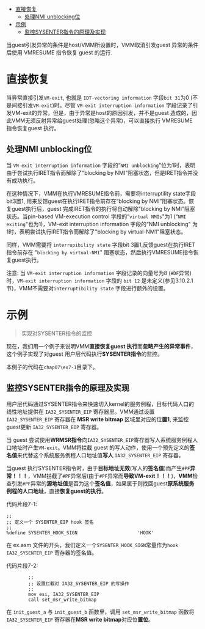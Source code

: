 
<!-- @import "[TOC]" {cmd="toc" depthFrom=1 depthTo=6 orderedList=false} -->

<!-- code_chunk_output -->

- [直接恢复](#直接恢复)
  - [处理NMI unblocking位](#处理nmi-unblocking位)
- [示例](#示例)
  - [监控SYSENTER指令的原理及实现](#监控sysenter指令的原理及实现)

<!-- /code_chunk_output -->

当guest引发异常的条件是host/VMM所设置时，VMM取消引发guest 异常的条件后使用 VMRESUME 指令恢复 guest 的运行.

# 直接恢复

当异常直接引发`VM-exit`, 也就是 `IDT-vectoring information` 字段`bit 31`为0 (不是间接引发`VM-exit`)时。尽管 `VM-exit interruption information` 字段记录了引发VM-exit的异常。但是，由于异常是host的原因引发，并不是guest 造成的，因此VMM无须反射异常给guest处理(忽略这个异常)，可以直接执行 VMRESUME 指令恢复guest 执行。

## 处理NMI unblocking位

当 `VM-exit interruption information` 字段的“`NMI unblocking`"位为1时，表明由于尝试执行IRET指令而解除了“blocking by NMI"阻塞状态，但是IRET指令并没有成功执行。

在这种情况下，VMM在执行VMRESUME指令前，需要将interruptility state字段bit3置1, 用来反馈guest在执行IRET指令前存在“blocking by NMI”阻塞状态。恢复guest执行后，guest 完成IRET指令的执行将自动解除"blocking by NMI"阻塞状态。当pin-based VM-execution control 字段的“`virtual NMIs`"为1 (“`NMI exiting`"也为1)，VM-exit interruption information 字段的“NMI unblocking" 为1时，表明尝试执行IRET指令而解除了"blocking by virtual-NM1"阻塞状态。

同样，VMM需要将 `interrupibility state` 字段bit 3置1,反馈guest在执行IRET指令前存在 "`blocking by virtual-NMI`" 阻塞状态，然后执行VMRESUME指令恢复guest执行。

注意: 当 `VM-exit interruption information` 字段记录的向量号为8 (`#DF`异常)时，`VM-exit interruption information` 字段的 `bit 12` 是未定义(参见3.10.2.1节)，VMM不需要对`interruptibility state` 字段进行额外的设置。

# 示例

>实现对SYSENTER指令的监控

现在，我们用一个例子来说明VMM**直接恢复guest 执行**而**忽略产生的异常事件**，这个例子实现了对guest 用户层代码执行**SYSENTER指令**的监控。

本例子的代码在`chap07\ex7-1`目录下。

## 监控SYSENTER指令的原理及实现

用户层代码通过SYSENTER指令来快速切入kernel的服务例程，目标代码人口的线性地址提供在 `IA32_SYSENTER_EIP` 寄存器里。VMM通过设置`IA32_SYSENTER_EIP` 寄存器在 **MSR write bitmap** 区域里对应的位**置1**, 来监控guest更新 `IA32_SYSENTER_EIP` 寄存器。

当 guest 尝试使用**WRMSR指令**向`IA32_SYSENTER_EIP`寄存器写人系统服务例程人口地址时产生`VM-exit`。VMM将拦截 guest 的写人动作，使用一个预先定义的**签名值**来代替这个系统服务例程人口地址值**写人** `IA32_SYSENTER_EIP` 寄存器。

当guest 执行SYSENTER指令时，由于**目标地址无效**(写人的**签名值**)而产生`#PF`**异常！！！**，VMM拦截了`#PF`异常后(由于`#PF`异常而**导致VM-exit！！！**)，**VMM**检查引发`#PF`异常的**源地址值**是否为这个**签名值**，如果属于则找回guest**原系统服务例程的人口地址**，直接**恢复guest的执行**。

代码片段7-1:

```x86asm
;;
;; 定义一个 SYSENTER_EIP hook 签名
;;
%define SYSENTER_HOOK_SIGN                      'HOOK'
```

在 ex.asm 文件的开头，我们定义一个`SYSENTER_HOOK_SIGN`常量作为`hook IA32_SYSENTER_EIP` 寄存器的签名值。

代码片段7-2:

```x86asm
        ;;
        ;; 设置拦截对 IA32_SYSENTER_EIP 的写操作
        ;;
        mov esi, IA32_SYSENTER_EIP
        call set_msr_write_bitmap
```

在 `init_guest_a` 与 `init_guest_b` 函数里，调用 `set_msr_write_bitmap` 函数将 `IA32_SYSENTER_EIP` 寄存器在**MSR write bitmap**对应位**置位**。

